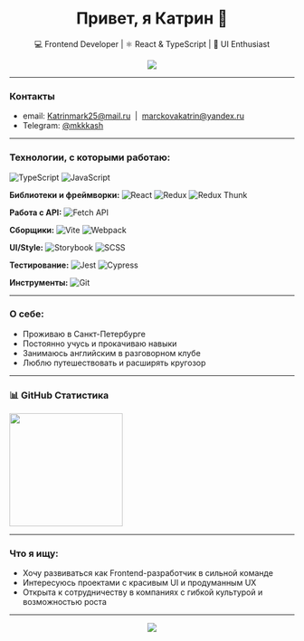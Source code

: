 <h1 align="center">Привет, я Катрин 🌻</h1>
<p align="center">💻 Frontend Developer | ⚛ React & TypeScript | 🎨 UI Enthusiast</p>

<p align="center">
  <img src="https://readme-typing-svg.herokuapp.com/?lines=Открыта+к+новому+опыту;Забочусь+о+деталях;Постоянно+прокачиваю+скиллы;Умею+работать+в+команде&center=true&width=500&height=45">
</p>

---

### Контакты

- email: Katrinmark25@mail.ru &nbsp;|&nbsp; marckovakatrin@yandex.ru
- Telegram: [@mkkkash](https://t.me/mkkkash)

---

### Технологии, с которыми работаю:

![TypeScript](https://img.shields.io/badge/-TypeScript-3178C6?logo=typescript&logoColor=white&style=flat)
![JavaScript](https://img.shields.io/badge/-JavaScript-F7DF1E?logo=javascript&logoColor=black&style=flat)

**Библиотеки и фреймворки:**
![React](https://img.shields.io/badge/-React-61DAFB?logo=react&logoColor=black&style=flat)
![Redux](https://img.shields.io/badge/-Redux-764ABC?logo=redux&logoColor=white&style=flat)
![Redux Thunk](https://img.shields.io/badge/-Redux%20Thunk-593D88?logo=redux&logoColor=white&style=flat)

**Работа с API:**
![Fetch API](https://img.shields.io/badge/-Работа%20с%20API%20(fetch)-0A66C2?logo=javascript&logoColor=white&style=flat)

**Сборщики:**
![Vite](https://img.shields.io/badge/-Vite-646CFF?logo=vite&logoColor=white&style=flat)
![Webpack](https://img.shields.io/badge/-Webpack-8DD6F9?logo=webpack&logoColor=white&style=flat)

**UI/Style:**
![Storybook](https://img.shields.io/badge/-Storybook-FF4785?logo=storybook&logoColor=white&style=flat)
![SCSS](https://img.shields.io/badge/-SCSS-CC6699?logo=sass&logoColor=white&style=flat)

**Тестирование:**
![Jest](https://img.shields.io/badge/-Jest-C21325?logo=jest&logoColor=white&style=flat)
![Cypress](https://img.shields.io/badge/-Cypress-17202C?logo=cypress&logoColor=white&style=flat)

**Инструменты:**
![Git](https://img.shields.io/badge/-Git-F05032?logo=git&logoColor=white&style=flat)

---

### О себе:

- Проживаю в Санкт-Петербурге
- Постоянно учусь и прокачиваю навыки
- Занимаюсь английским в разговорном клубе
- Люблю путешествовать и расширять кругозор

---

### 📊 GitHub Статистика

<a href="https://github.com/Katrinmark2000/convoychat">
  <img height=200 align="center" src="https://github-readme-stats.vercel.app/api/top-langs?username=Katrinmark2000&hide=html&layout=compact&langs_count=8&card_width=320" />
</a>

---

### Что я ищу:

- Хочу развиваться как Frontend-разработчик в сильной команде
- Интересуюсь проектами с красивым UI и продуманным UX
- Открыта к сотрудничеству в компаниях с гибкой культурой и возможностью роста

---

<p align="center">
  <img src="https://komarev.com/ghpvc/?username=Katrinmark2000&color=blue&style=flat">
</p>

